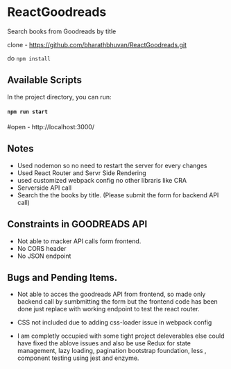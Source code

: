 # ReactGoodreads
Search books from Goodreads by title

clone - https://github.com/bharathbhuvan/ReactGoodreads.git

do `npm install`

## Available Scripts

In the project directory, you can run:

#### `npm run start` 

#open - http://localhost:3000/

## Notes

- Used nodemon so no need to restart the server for every changes
- Used React Router and Servr Side Rendering 
- used customized webpack config no other libraris like CRA
- Serverside API call
- Search the the books by title. (Please submit the form for backend API call)

## Constraints in GOODREADS API
- Not able to macker API calls form frontend. 
- No CORS header 
- No JSON endpoint

## Bugs and Pending Items.

- Not able to acces the goodreads API from frontend, so made only backend call by sumbmitting the form but the frontend code has been done just replace with working endpoint to test the react router.

- CSS not included due to adding css-loader issue in webpack config

- I am completly occupied with some tight project deleverables else could have fixed the ablove issues and also be use Redux for state management, lazy loading, pagination bootstrap foundation, less , component testing using jest and enzyme.





